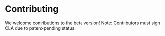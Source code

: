 # Contributing
We welcome contributions to the beta version!
Note: Contributors must sign CLA due to patent-pending status.

